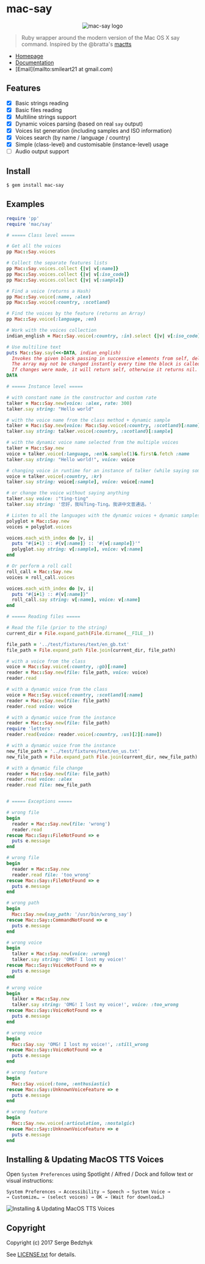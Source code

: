 # mac-say

<div style="text-align:center"> <img title="mac-say logo" src ="./img/logo.png" /> </div>

> Ruby wrapper around the modern version of the Mac OS X say command. Inspired by the @bratta's [mactts](https://github.com/bratta/mactts)

* [Homepage](https://rubygems.org/gems/mac-say)
* [Documentation](http://rubydoc.info/gems/mac-say/frames)
* [Email](mailto:smileart21 at gmail.com)

## Features

* [x] Basic strings reading
* [x] Basic files reading
* [x] Multiline strings support
* [x] Dynamic voices parsing (based on real `say` output)
* [x] Voices list generation (including samples and ISO information) 
* [x] Voices search (by name / language / country)
* [x] Simple (class-level) and customisable (instance-level) usage
* [ ] Audio output support

## Install

```sh
$ gem install mac-say
```

## Examples

```ruby
require 'pp'
require 'mac/say'

# ===== Class level =====

# Get all the voices
pp Mac::Say.voices

# Collect the separate features lists
pp Mac::Say.voices.collect {|v| v[:name]}
pp Mac::Say.voices.collect {|v| v[:iso_code]}
pp Mac::Say.voices.collect {|v| v[:sample]}

# Find a voice (returns a Hash)
pp Mac::Say.voice(:name, :alex)
pp Mac::Say.voice(:country, :scotland)

# Find the voices by the feature (returns an Array)
pp Mac::Say.voice(:language, :en)

# Work with the voices collection
indian_english = Mac::Say.voice(:country, :in).select {|v| v[:iso_code][:language] == :en}.first[:name]

# Use multiline text
puts Mac::Say.say(<<-DATA, indian_english)
  Invokes the given block passing in successive elements from self, deleting elements for which the block returns a false value.
  The array may not be changed instantly every time the block is called.
  If changes were made, it will return self, otherwise it returns nil.
DATA

# ===== Instance level =====

# with constant name in the constructor and custom rate
talker = Mac::Say.new(voice: :alex, rate: 300)
talker.say string: "Hello world"

# with the voice name from the class method + dynamic sample
talker = Mac::Say.new(voice: Mac::Say.voice(:country, :scotland)[:name])
talker.say string: talker.voice(:country, :scotland)[:sample]

# with the dynamic voice name selected from the multiple voices
talker = Mac::Say.new
voice = talker.voice(:language, :en)&.sample(1)&.first&.fetch :name
talker.say string: "Hello world!", voice: voice

# changing voice in runtime for an instance of talker (while saying something)
voice = talker.voice(:country, :kr)
talker.say string: voice[:sample], voice: voice[:name]

# or change the voice without saying anything
talker.say voice: :"ting-ting"
talker.say string: '您好，我叫Ting-Ting。我讲中文普通话。'

# Listen to all the languages with the dynamic voices + dynamic samples
polyglot = Mac::Say.new
voices = polyglot.voices

voices.each_with_index do |v, i|
  puts "#{i+1} :: #{v[:name]} :: '#{v[:sample]}'"
  polyglot.say string: v[:sample], voice: v[:name]
end

# Or perform a roll call
roll_call = Mac::Say.new
voices = roll_call.voices

voices.each_with_index do |v, i|
  puts "#{i+1} :: #{v[:name]}"
  roll_call.say string: v[:name], voice: v[:name]
end

# ===== Reading files =====

# Read the file (prior to the string)
current_dir = File.expand_path(File.dirname(__FILE__))

file_path = '../test/fixtures/text/en_gb.txt'
file_path = File.expand_path File.join(current_dir, file_path)

# with a voice from the class
voice = Mac::Say.voice(:country, :gb)[:name]
reader = Mac::Say.new(file: file_path, voice: voice)
reader.read

# with a dynamic voice from the class
voice = Mac::Say.voice(:country, :scotland)[:name]
reader = Mac::Say.new(file: file_path)
reader.read voice: voice

# with a dynamic voice from the instance
reader = Mac::Say.new(file: file_path)
require 'letters'
reader.read(voice: reader.voice(:country, :us)[2][:name])

# with a dynamic voice from the instance
new_file_path = '../test/fixtures/text/en_us.txt'
new_file_path = File.expand_path File.join(current_dir, new_file_path)

# with a dynamic file change
reader = Mac::Say.new(file: file_path)
reader.read voice: :alex
reader.read file: new_file_path


# ===== Exceptions =====

# wrong file
begin
  reader = Mac::Say.new(file: 'wrong')
  reader.read
rescue Mac::Say::FileNotFound => e
  puts e.message
end

# wrong file
begin
  reader = Mac::Say.new
  reader.read file: 'too_wrong'
rescue Mac::Say::FileNotFound => e
  puts e.message
end

# wrong path
begin
  Mac::Say.new(say_path: '/usr/bin/wrong_say')
rescue Mac::Say::CommandNotFound => e
  puts e.message
end

# wrong voice
begin
  talker = Mac::Say.new(voice: :wrong)
  talker.say string: 'OMG! I lost my voice!'
rescue Mac::Say::VoiceNotFound => e
  puts e.message
end

# wrong voice
begin
  talker = Mac::Say.new
  talker.say string: 'OMG! I lost my voice!', voice: :too_wrong
rescue Mac::Say::VoiceNotFound => e
  puts e.message
end

# wrong voice
begin
  Mac::Say.say 'OMG! I lost my voice!', :still_wrong
rescue Mac::Say::VoiceNotFound => e
  puts e.message
end

# wrong feature
begin
  Mac::Say.voice(:tone, :enthusiastic)
rescue Mac::Say::UnknownVoiceFeature => e
  puts e.message
end

# wrong feature
begin
  Mac::Say.new.voice(:articulation, :nostalgic)
rescue Mac::Say::UnknownVoiceFeature => e
  puts e.message
end
```

## Installing & Updating MacOS TTS Voices

Open `System Preferences` using Spotlight / Alfred / Dock and follow text or visual instructions:

```
System Preferences → Accessibility → Speech → System Voice →
→ Customize… → (select voices) → OK → (Wait for download…)
```

![Installing & Updating MacOS TTS Voices](./img/voices_manual.png)

## Copyright

Copyright (c) 2017 Serge Bedzhyk

See [LICENSE.txt](./LICENSE.txt) for details.
